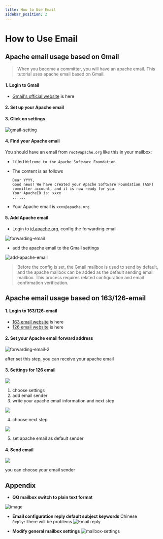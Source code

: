 ```yaml
---
title: How to Use Email
sidebar_position: 2
---
```


# How to Use Email

## Apache email usage based on Gmail

> When you become a committer, you will have an apache email. This tutorial uses apache email based on Gmail.

#### 1. Login to Gmail

* [Gmail's official website](https://gmail.google.com) is here

#### 2. Set up your Apache email

#### 3. Click on settings

![gmail-setting](/images/email/gmail-setting.png)

#### 4. Find your Apache email

You should have an email from `root@apache.org` like this in your mailbox:

* Titled `Welcome to the Apache Software Foundation`

* The content is as follows

  ```text
  Dear YYYY,
  Good news! We have created your Apache Software Foundation (ASF) committer account, and it is now ready for you.
  Your ApacheID is: xxxx
  ......
  ```

* Your Apache email is `xxxx@apache.org`

#### 5. Add Apache email

* Login to [id.apache.org](https://id.apache.org/), config the forwarding email

![forwarding-email](/images/email/forwarding-email.png)

* add the apache email to the Gmail settings

![add-apache-email](/images/email/add-apache-email.png)

> Before the config is set, the Gmail mailbox is used to send by default, and the apache mailbox can be added as the default sending email mailbox. This process requires related configuration and email confirmation verification.

## Apache email usage based on 163/126-email

#### 1. Login to 163/126-email

* [163 email website](https://mail.163.com) is here
* [126 email website](https://mail.126.com/) is here

#### 2. Set your Apache email forward address

![forwarding-email-2](/images/email/forwarding-email.png)

after set this step, you can receive your apache email

#### 3. Settings for 126 email

![](/images/email/126email-settings.png)

1. choose settings
2. add email sender
3. write your apache email information and next step

![](/images/email/126email-settings-2.png)

4. choose next step

![](/images/email/126-default-sender.png)

5. set apache email as default sender

#### 4. Send email

![](/images/email/126-send-email.png)

you can choose your email sender

## Appendix

* **QQ mailbox switch to plain text format**

![image](https://user-images.githubusercontent.com/11496700/149449779-d0116bb1-de9e-4cc4-98fb-af3327b15c09.png)

* **Email configuration reply default subject keywords** Chinese `Reply:`There will be problems ![Email reply](/images/email/email-reply.png)

* **Modify general mailbox settings** ![mailbox-settings](/images/email/mailbox-settings.png)
